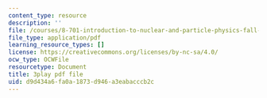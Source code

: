 ```yaml
---
content_type: resource
description: ''
file: /courses/8-701-introduction-to-nuclear-and-particle-physics-fall-2020/d9d434a6fa0a1873d946a3eabacccb2c_dksNHMhiXVQ.pdf
file_type: application/pdf
learning_resource_types: []
license: https://creativecommons.org/licenses/by-nc-sa/4.0/
ocw_type: OCWFile
resourcetype: Document
title: 3play pdf file
uid: d9d434a6-fa0a-1873-d946-a3eabacccb2c
---
```

